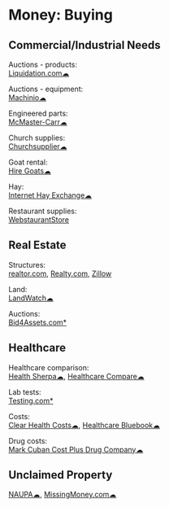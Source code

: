 # Money: Buying

## Commercial/Industrial Needs

Auctions - products:  
[Liquidation.com☁](https://www.liquidation.com)

Auctions - equipment:  
[Machinio☁](https://www.machinio.com/)

Engineered parts:  
[McMaster-Carr☁](https://www.mcmaster.com/)

Church supplies:  
[Churchsupplier☁](https://www.churchsupplier.com/)

Goat rental:  
[Hire Goats☁](https://hiregoats.com/)

Hay:  
[Internet Hay Exchange☁](http://www.hayexchange.com/)

Restaurant supplies:  
[WebstaurantStore](https://www.webstaurantstore.com/)

## Real Estate

Structures:  
[realtor.com](https://www.realtor.com/),
[Realty.com](https://www.realty.com/),
[Zillow](https://www.zillow.com/)

Land:  
[LandWatch☁](https://www.landwatch.com/)

Auctions:  
[Bid4Assets.com*](https://www.bid4assets.com/)

## Healthcare

Healthcare comparison:  
[Health Sherpa☁](https://www.healthsherpa.com/),
[Healthcare Compare☁](https://healthcarecomps.com/)

Lab tests:  
[Testing.com*](https://www.testing.com/)

Costs:  
[Clear Health Costs☁](https://clearhealthcosts.com/),
[Healthcare Bluebook☁](https://www.healthcarebluebook.com/explore-home/)

Drug costs:  
[Mark Cuban Cost Plus Drug Company☁](https://costplusdrugs.com/)

## Unclaimed Property

[NAUPA☁](https://unclaimed.org/),
[MissingMoney.com☁](https://www.missingmoney.com/)
